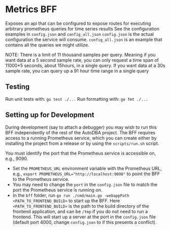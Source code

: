 # Metrics BFF

Exposes an api that can be configured to expose routes for executing arbitrary prometheus queries for time series results
See the configuration examples in `config.json` and `config_all.json`
`config.json` is the actual configuration the service will consume.
`config_all.json` is an example that contains all the queries we might utilize.

NOTE: There is a limit of 11 thousand samples per query. Meaning if you want data at a 5 second sample rate, you can only request a time span of 11000*5 seconds, about 15hours, in a single query. If you want data at a 30s sample rate, you can query up a 91 hour time range in a single query

## Testing

Run unit tests with: `go test ./...`
Run formatting with: `go fmt ./...`

## Setting up for Development

During development (say to attach a debugger) you may wish to run this BFF independently of the rest of the AutoDBA project.
The BFF requires access to a running Prometheus service, which you can create either by installing the project from a release or by using the `scripts/run.sh` script.

You must identify the port that the Prometheus service is accessible on, e.g., 9090.

- Set the `PROMETHEUS_URL` environment variable with the Prometheus URL, e.g., `export PROMETHEUS_URL="http://localhost:9090"` to point the BFF to the Prometheus service.
- You may need to change the `port` in the `config.json` file to match the port the Prometheus service is running on.
- In the `bff` folder, run `go run ./cmd/main.go -webappPath <PATH_TO_FRONTEND_BUILD>` to start up the BFF. Here `<PATH_TO_FRONTEND_BUILD>` is the path to the build directory of the frontend application, and can be `/tmp` if you do not need to run a frontend. This will start up a server at the port in the `config.json` file (default port 4000, change `config.json` to if this presents a conflict).
